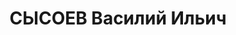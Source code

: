 ---
title: СЫСОЕВ Василий Ильич
description: "1897, х. Власовка, Шахтинський р-н Ростовської обл., Російська Федерація,\
  \ росіянин, член ВКП(б), освіта початкова, прож.: м. Алчевськ, завідуючий шахтою\
  \ № 10 \n  Військовою колегією Верховного суду СРСР 1 грудня 1937 р. засуджений\
  \ до розстрілу. Страчений 2 грудня 1937 р. \n  Реабілітований у 1957 р."
---